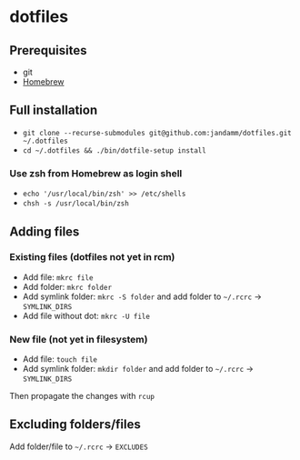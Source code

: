 # dotfiles

## Prerequisites

- git
- [Homebrew](https://brew.sh)

## Full installation

- `git clone --recurse-submodules git@github.com:jandamm/dotfiles.git ~/.dotfiles`
- `cd ~/.dotfiles && ./bin/dotfile-setup install`

### Use zsh from Homebrew as login shell

- `echo '/usr/local/bin/zsh' >> /etc/shells`
- `chsh -s /usr/local/bin/zsh`

## Adding files

### Existing files (dotfiles not yet in rcm)

- Add file:             `mkrc file`
- Add folder:           `mkrc folder`
- Add symlink folder:   `mkrc -S folder` and add folder to `~/.rcrc` -> `SYMLINK_DIRS`
- Add file without dot: `mkrc -U file`

### New file (not yet in filesystem)

- Add file:             `touch file`
- Add symlink folder:   `mkdir folder` and add folder to `~/.rcrc` -> `SYMLINK_DIRS`

Then propagate the changes with `rcup`

## Excluding folders/files

Add folder/file to `~/.rcrc` -> `EXCLUDES`
